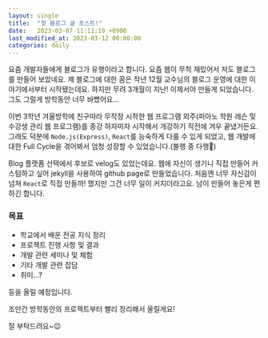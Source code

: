 ```yaml
---
layout: single
title:  "첫 블로그 글 포스트!"
date:   2023-03-07 11:11:19 +0900
last_modified_at: 2023-03-12 00:00:00
categories: daily
---
```

요즘 개발자들에게 블로그가 유행이라고 합니다. 요즘 웹이 무척 재밌어서 저도 블로그를 만들어 보았네요. 제 블로그에 대한 꿈은 작년 12월 교수님의 블로그 운영에 대한 이야기에서부터 시작됐는데요. 하지만 무려 3개월이 지난! 이제서야 만들게 되었습니다. 그도 그럴게 방학동안 너무 바빴어요\...

이번 3학년 겨울방학에 친구따라 무작정 시작한 웹 프로그램 외주(피아노 학원 레슨 및 수강생 관리 웹 프로그램)를 종강 하자마자 시작해서 개강하기 직전에 겨우 끝냈거든요. 그래도 덕분에 `Node.js(Express)`, `React`를 능숙하게 다룰 수 있게 되었고, 웹 개발에 대한 Full Cycle을 겪어봐서 엄청 성장할 수 있었습니다.(불행 중 다행🥲)

Blog 플랫폼 선택에서 후보로 velog도 있었는데요. 웹에 자신이 생기니 직접 만들어 커스텀하고 싶어 jekyll을 사용하여 github page로 만들었습니다. 처음엔 너무 자신감이 넘쳐 `React`로 직접 만들까! 했지만 그건 너무 일이 커지더라고요. 남이 만들어 놓은게 편하긴 합니다.

### 목표

 - 학교에서 배운 전공 지식 정리
 - 프로젝트 진행 사항 및 결과
 - 개발 관련 세미나 및 체험
 - 기타 개발 관련 잡담
 - 취미\...?

 등을 올릴 예정입니다.

 조만간 방학동안의 프로젝트부터 빨리 정리해서 올릴게요!

 잘 부탁드려요~😉